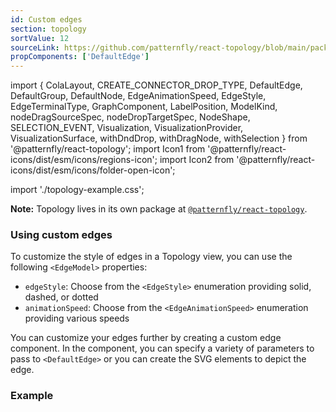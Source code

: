 ```yaml
---
id: Custom edges
section: topology
sortValue: 12
sourceLink: https://github.com/patternfly/react-topology/blob/main/packages/module/patternfly-docs/content/examples/TopologyCustomEdgesDemo.tsx
propComponents: ['DefaultEdge']
---
```


import {
  ColaLayout,
  CREATE_CONNECTOR_DROP_TYPE,
  DefaultEdge,
  DefaultGroup,
  DefaultNode,
  EdgeAnimationSpeed,
  EdgeStyle,
  EdgeTerminalType,
  GraphComponent,
  LabelPosition,
  ModelKind,
  nodeDragSourceSpec,
  nodeDropTargetSpec,
  NodeShape,
  SELECTION_EVENT,
  Visualization,
  VisualizationProvider,
  VisualizationSurface,
  withDndDrop,
  withDragNode,
  withSelection
} from '@patternfly/react-topology';
import Icon1 from '@patternfly/react-icons/dist/esm/icons/regions-icon';
import Icon2 from '@patternfly/react-icons/dist/esm/icons/folder-open-icon';

import './topology-example.css';

**Note:** Topology lives in its own package at [`@patternfly/react-topology`](https://www.npmjs.com/package/@patternfly/react-topology).

### Using custom edges

To customize the style of edges in a Topology view, you can use the following `<EdgeModel>` properties:
- `edgeStyle`: Choose from the `<EdgeStyle>` enumeration providing solid, dashed, or dotted
- `animationSpeed`: Choose from the `<EdgeAnimationSpeed>` enumeration providing various speeds

You can customize your edges further by creating a custom edge component. In the component, you can specify a variety of parameters to pass to `<DefaultEdge>` or you can create the SVG elements to depict the edge.

### Example

```ts file='./TopologyCustomEdgesDemo.tsx'
```
